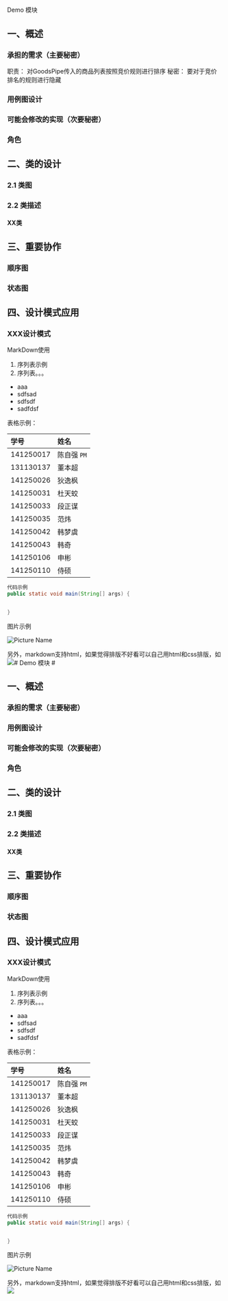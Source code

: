 #
Demo 模块


## 一、概述 ##
### 承担的需求（主要秘密） ###
职责：对GoodsPipe传入的商品列表按照竞价规则进行排序秘密：要对于竞价排名的规则进行隐藏

### 用例图设计 ###


### 可能会修改的实现（次要秘密） ###


### 角色 ###

## 二、类的设计 ##

### 2.1 类图 ###

### 2.2 类描述 ###
#### XX类 ####

## 三、重要协作 ##
### 顺序图 ###

### 状态图 ###

## 四、设计模式应用 ##

### XXX设计模式 ###





MarkDown使用

1. 序列表示例
2. 序列表。。。

* aaa
* sdfsad
* sdfsdf
* sadfdsf

表格示例：

| 学号 | 姓名 |
| :--- | :--- |
|141250017 |陈自强 `PM`|
|131130137 |董本超 |
|141250026 |狄逸枫|
|141250031 |杜天蛟|
|141250033 |段正谋|
|141250035 |范炜|
|141250042 |韩梦虞|
|141250043 |韩奇|
|141250106 |申彬|
|141250110 |侍硕|

```java
代码示例
public static void main(String[] args) {


}
```

图片示例

![Picture Name](assets/czq/最终部署视图.png)


另外，markdown支持html，如果觉得排版不好看可以自己用html和css排版，如
<img src="assets/czq/最终部署视图.png" style="height=500px" /># Demo 模块 #


## 一、概述 ##
### 承担的需求（主要秘密） ###


### 用例图设计 ###


### 可能会修改的实现（次要秘密） ###


### 角色 ###

## 二、类的设计 ##

### 2.1 类图 ###

### 2.2 类描述 ###
#### XX类 ####

## 三、重要协作 ##
### 顺序图 ###

### 状态图 ###

## 四、设计模式应用 ##

### XXX设计模式 ###





MarkDown使用

1. 序列表示例
2. 序列表。。。

* aaa
* sdfsad
* sdfsdf
* sadfdsf

表格示例：

| 学号 | 姓名 |
| :--- | :--- |
|141250017 |陈自强 `PM`|
|131130137 |董本超 |
|141250026 |狄逸枫|
|141250031 |杜天蛟|
|141250033 |段正谋|
|141250035 |范炜|
|141250042 |韩梦虞|
|141250043 |韩奇|
|141250106 |申彬|
|141250110 |侍硕|

```java
代码示例
public static void main(String[] args) {


}
```

图片示例

![Picture Name](assets/czq/最终部署视图.png)


另外，markdown支持html，如果觉得排版不好看可以自己用html和css排版，如
<img src="assets/czq/最终部署视图.png" style="height=500px" />
